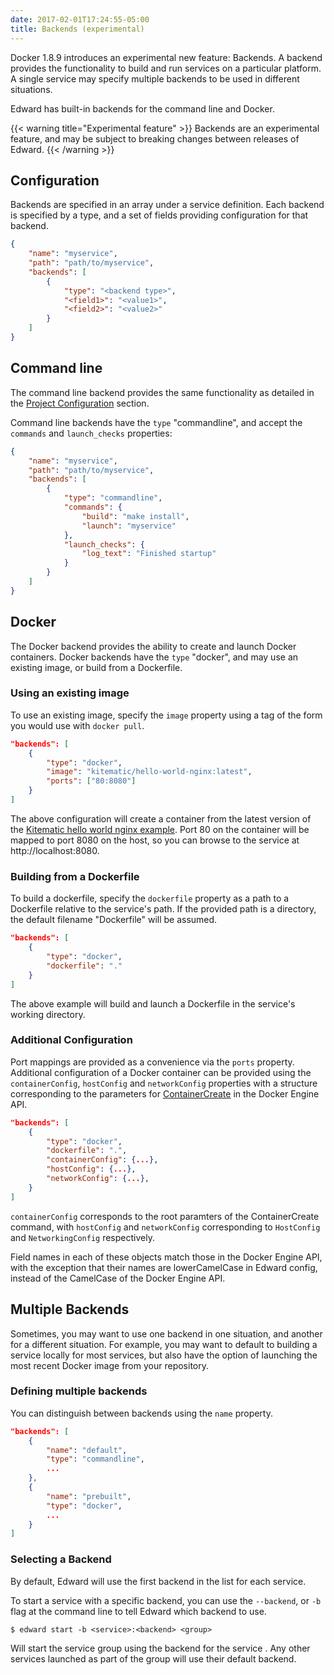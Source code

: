```yaml
---
date: 2017-02-01T17:24:55-05:00
title: Backends (experimental)
---
```


Docker 1.8.9 introduces an experimental new feature: Backends.
A backend provides the functionality to build and run services on a particular platform.
A single service may specify multiple backends to be used in different situations.

Edward has built-in backends for the command line and Docker.

{{< warning title="Experimental feature" >}}
Backends are an experimental feature, and may be subject to breaking changes between releases of Edward.
{{< /warning >}}

## Configuration

Backends are specified in an array under a service definition.
Each backend is specified by a type, and a set of fields providing configuration for that backend.

```json
{
    "name": "myservice",
    "path": "path/to/myservice",
    "backends": [
        {
            "type": "<backend type>",
            "<field1>": "<value1>",
            "<field2>": "<value2>"
        }
    ]
}
```

## Command line

The command line backend provides the same functionality as detailed in the [Project Configuration](../projectconfig/#services) section.

Command line backends have the `type` "commandline", and accept the `commands` and `launch_checks` properties:

```json
{
    "name": "myservice",
    "path": "path/to/myservice",
    "backends": [
        {
            "type": "commandline",
            "commands": {
                "build": "make install",
                "launch": "myservice"
            },
            "launch_checks": {
                "log_text": "Finished startup"
            }
        }
    ]
}
```

## Docker

The Docker backend provides the ability to create and launch Docker containers.
Docker backends have the `type` "docker", and may use an existing image, or build from a Dockerfile.

### Using an existing image

To use an existing image, specify the `image` property using a tag of the form you would use with `docker pull`.

```json
"backends": [
    {
        "type": "docker",
        "image": "kitematic/hello-world-nginx:latest",
        "ports": ["80:8080"]
    }
]
```

The above configuration will create a container from the latest version of the [Kitematic hello world nginx example](https://hub.docker.com/r/kitematic/hello-world-nginx/).
Port 80 on the container will be mapped to port 8080 on the host, so you can browse to the service at http://localhost:8080.

### Building from a Dockerfile

To build a dockerfile, specify the `dockerfile` property as a path to a Dockerfile relative to the service's path.
If the provided path is a directory, the default filename "Dockerfile" will be assumed.

```json
"backends": [
    {
        "type": "docker",
        "dockerfile": "."
    }
]
```

The above example will build and launch a Dockerfile in the service's working directory.

### Additional Configuration

Port mappings are provided as a convenience via the `ports` property.
Additional configuration of a Docker container can be provided using the `containerConfig`, `hostConfig` and `networkConfig` properties with a structure corresponding to the parameters for [ContainerCreate](https://docs.docker.com/engine/api/v1.30/#operation/ContainerCreate) in the Docker Engine API.

```json
"backends": [
    {
        "type": "docker",
        "dockerfile": ".",
        "containerConfig": {...},
        "hostConfig": {...},
        "networkConfig": {...},
    }
]
```

`containerConfig` corresponds to the root paramters of the ContainerCreate command, with `hostConfig` and `networkConfig`
corresponding to `HostConfig` and `NetworkingConfig` respectively.

Field names in each of these objects match those in the Docker Engine API, with the exception that their names are lowerCamelCase in Edward config, instead of the CamelCase of the Docker Engine API.

## Multiple Backends

Sometimes, you may want to use one backend in one situation, and another for a different situation.
For example, you may want to default to building a service locally for most services, but also have the option
of launching the most recent Docker image from your repository.

### Defining multiple backends

You can distinguish between backends using the `name` property.

```json
"backends": [
    {
        "name": "default",
        "type": "commandline",
        ...
    },
    {
        "name": "prebuilt",
        "type": "docker",
        ...
    }
]
```

### Selecting a Backend

By default, Edward will use the first backend in the list for each service.

To start a service with a specific backend, you can use the `--backend`, or `-b` flag at the command line to tell Edward which
backend to use.

    $ edward start -b <service>:<backend> <group>

Will start the service group <group> using the backend <backend> for the service <service>.
Any other services launched as part of the group will use their default backend.